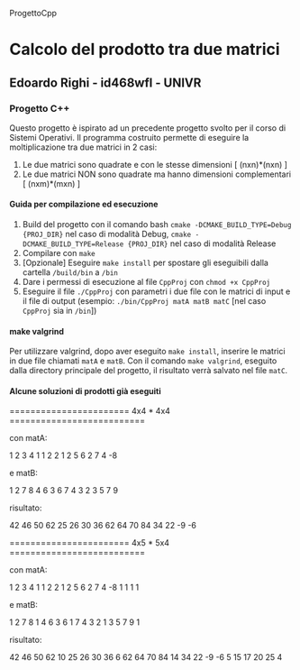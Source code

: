 ProgettoCpp
# Calcolo del prodotto tra due matrici

## Edoardo Righi - id468wfl - UNIVR

### Progetto C++ 

Questo progetto è ispirato ad un precedente progetto svolto per il corso di Sistemi Operativi.
Il programma costruito permette di eseguire la moltiplicazione tra due matrici in 2 casi:

1. Le due matrici sono quadrate e con le stesse dimensioni [ (nxn)*(nxn) ]
2. Le due matrici NON sono quadrate ma hanno dimensioni complementari [ (nxm)*(mxn) ]

#### Guida per compilazione ed esecuzione

1. Build del progetto con il comando bash `cmake -DCMAKE_BUILD_TYPE=Debug {PROJ_DIR}` nel caso di modalità Debug, `cmake -DCMAKE_BUILD_TYPE=Release {PROJ_DIR}` nel caso di modalità Release
2. Compilare con `make`
3. [Opzionale] Eseguire `make install` per spostare gli eseguibili dalla cartella `/build/bin` a `/bin`
4. Dare i permessi di esecuzione al file `CppProj` con `chmod +x CppProj`
5. Eseguire il file `./CppProj` con parametri i due file con le matrici di input e il file di output (esempio: `./bin/CppProj matA matB matC` [nel caso `CppProj` sia in `/bin`])

#### make valgrind

Per utilizzare valgrind, dopo aver eseguito `make install`, inserire le matrici in due file chiamati `matA` e `matB`. Con il comando `make valgrind`, eseguito dalla directory principale del progetto, il risultato verrà salvato nel file `matC`.


#### Alcune soluzioni di prodotti già eseguiti


======================= 4x4 * 4x4 ==========================

con matA:

1 2 3 4
1 1 2 2
1 2 5 6
2 7 4 -8

e matB:

1 2 7 8
4 6 3 6
7 4 3 2
3 5 7 9

risultato:

42 46 50 62
25 26 30 36
62 64 70 84
34 22 -9 -6

======================= 4x5 * 5x4 ==========================

con matA:

1 2 3 4
1 1 2 2
1 2 5 6
2 7 4 -8
1 1 1 1 

e matB: 

1 2 7 8 1 
4 6 3 6 1 
7 4 3 2 1 
3 5 7 9 1 

risultato:

42 46 50 62 10
25 26 30 36 6 
62 64 70 84 14
34 22 -9 -6 5
15 17 20 25 4
